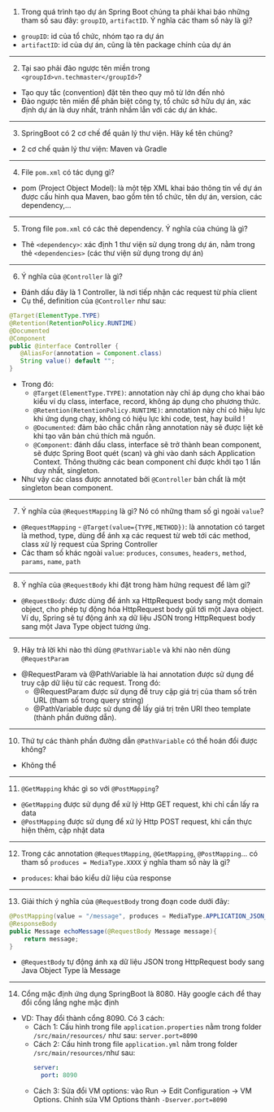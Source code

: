 1. Trong quá trình tạo dự án Spring Boot chúng ta phải khai báo những tham số sau đây: `groupID`, `artifactID`. Ý nghĩa các tham số này là gì?

- `groupID`: id của tổ chức, nhóm tạo ra dự án
- `artifactID`: id của dự án, cũng là tên package chính của dự án

---

2. Tại sao phải đảo ngược tên miền trong `<groupId>vn.techmaster</groupId>`?

- Tạo quy tắc (convention) đặt tên theo quy mô từ lớn đến nhỏ
- Đảo ngược tên miền để phân biệt công ty, tổ chức sở hữu dự án, xác định dự án là duy nhất, tránh nhầm lẫn với các dự án khác.

---

3. SpringBoot có 2 cơ chế để quản lý thư viện. Hãy kể tên chúng?

- 2 cơ chế quản lý thư viện: Maven và Gradle

---

4. File `pom.xml` có tác dụng gì?

- pom (Project Object Model): là một tệp XML khai báo thông tin về dự án được cấu hình qua Maven, bao gồm tên tổ chức, tên dự án, version, các dependency,...

---

5. Trong file `pom.xml` có các thẻ dependency. Ý nghĩa của chúng là gì?

- Thẻ `<dependency>`: xác định 1 thư viện sử dụng trong dự án, nằm trong thẻ `<dependencies>` (các thư viện sử dụng trong dự án)

---

6. Ý nghĩa của `@Controller` là gì?

- Đánh dấu đây là 1 Controller, là nơi tiếp nhận các request từ phía client
- Cụ thể, definition của `@Controller` như sau:

```java
@Target(ElementType.TYPE)
@Retention(RetentionPolicy.RUNTIME)
@Documented
@Component
public @interface Controller {
   @AliasFor(annotation = Component.class)
   String value() default "";
}
```

- Trong đó:
  - `@Target(ElementType.TYPE)`: annotation này chỉ áp dụng cho khai báo kiểu ví dụ class, interface, record, không áp dụng cho phương thức.
  - `@Retention(RetentionPolicy.RUNTIME)`: annotation này chỉ có hiệu lực khi ứng dụng chạy, không có hiệu lực khi code, test, hay build !
  - `@Documented`: đảm bảo chắc chắn rằng annotation này sẽ được liệt kê khi tạo văn bản chú thích mã nguồn.
  - `@Component`: đánh dấu class, interface sẽ trở thành bean component, sẽ được Spring Boot quét (scan) và ghi vào danh sách Application Context. Thông thường các bean component chỉ được khởi tạo 1 lần duy nhất, singleton.
- Như vậy các class được annotated bởi `@Controller` bản chất là một singleton bean component.

---

7. Ý nghĩa của `@RequestMapping` là gì? Nó có những tham số gì ngoài `value`?

- `@RequestMapping` - `@Target(value={TYPE,METHOD})`: là annotation có target là method, type, dùng để ánh xạ các request từ web tới các method, class xử lý request của Spring Controller
- Các tham số khác ngoài `value`: `produces`, `consumes`, `headers`, `method`, `params`, `name`, `path`

---

8. Ý nghĩa của `@RequestBody` khi đặt trong hàm hứng request để làm gì?

- `@RequestBody`: được dùng để ánh xạ HttpRequest body sang một domain object, cho phép tự động hóa HttpRequest body gửi tới một Java object. Ví dụ, Spring sẽ tự động ánh xạ dữ liệu JSON trong HttpRequest body sang một Java Type object tương ứng.

---

9. Hãy trả lời khi nào thì dùng `@PathVariable` và khi nào nên dùng `@RequestParam`

- @RequestParam và @PathVariable là hai annotation được sử dụng để truy cập dữ liệu từ các request. Trong đó:
  - @RequestParam được sử dụng để truy cập giá trị của tham số trên URL (tham số trong query string)
  - @PathVariable được sử dụng để lấy giá trị trên URI theo template (thành phần đường dẫn).

---

10. Thứ tự các thành phần đường dẫn `@PathVariable` có thể hoán đổi được không?

- Không thể

---

11. `@GetMapping` khác gì so với `@PostMapping`?

- `@GetMapping` được sử dụng để xử lý Http GET request, khi chỉ cần lấy ra data
- `@PostMapping` được sử dụng để xử lý Http POST request, khi cần thực hiện thêm, cập nhật data

---

12. Trong các annotation `@RequestMapping`, `@GetMapping`, `@PostMapping`… có tham số `produces = MediaType.XXXX` ý nghĩa tham số này là gì?

- `produces`: khai báo kiểu dữ liệu của response

---

13. Giải thích ý nghĩa của `@RequestBody` trong đoạn code dưới đây:

```java
@PostMapping(value = "/message", produces = MediaType.APPLICATION_JSON_VALUE)
@ResponseBody
public Message echoMessage(@RequestBody Message message){
    return message;
}
```

- `@RequestBody` tự động ánh xạ dữ liệu JSON trong HttpRequest body sang Java Object Type là Message

---

14. Cổng mặc định ứng dụng SpringBoot là 8080. Hãy google cách để thay đổi cổng lắng nghe mặc định

- VD: Thay đổi thành cổng 8090. Có 3 cách:
  - Cách 1: Cấu hình trong file `application.properties` nằm trong folder `/src/main/resources/` như sau: `server.port=8090`
  - Cách 2: Cấu hình trong file `application.yml` nằm trong folder `/src/main/resources/`như sau:
    ```yml
    server:
      port: 8090
    ```
  - Cách 3: Sửa đổi VM options: vào Run -> Edit Configuration -> VM Options. Chỉnh sửa VM Options thành `-Dserver.port=8090`
